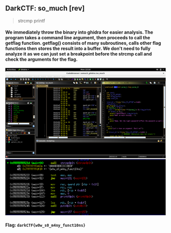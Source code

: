## DarkCTF: so_much [rev]
> strcmp printf

#### We immediately throw the binary into ghidra for easier analysis. The program takes a command line argument, then proceeds to call the getflag function. getflag() consists of many subroutines, calls other flag functions then stores the result into a buffer. We don't need to fully analyze it as we can just set a breakpoint before the strcmp call and check the arguments for the flag.
![](somuch_ghidra.png)
![](somuch_gdb.png)

#### Flag: `darkCTF{w0w_s0_m4ny_funct10ns}`